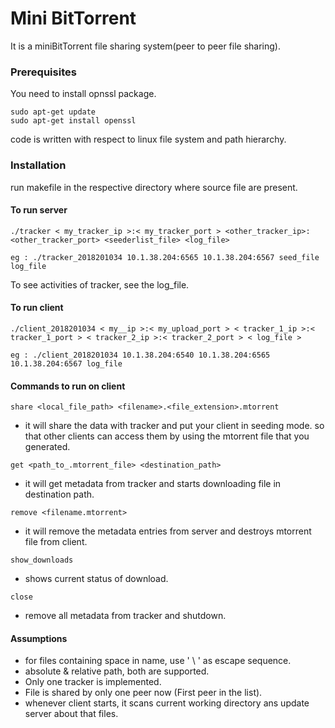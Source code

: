 
# Mini BitTorrent

It is a miniBitTorrent file sharing system(peer to peer file sharing).

### Prerequisites

You need to install opnssl package.
```
sudo apt-get update
sudo apt-get install openssl
```
code is written with respect to linux file system and path hierarchy.

### Installation 

run makefile in the respective directory where source file are present.


#### To run server

```
./tracker < my_tracker_ip >:< my_tracker_port > <other_tracker_ip>:<other_tracker_port> <seederlist_file> <log_file>

eg : ./tracker_2018201034 10.1.38.204:6565 10.1.38.204:6567 seed_file log_file  

```

To see activities of tracker, see the log_file. 


#### To run client 

```
./client_2018201034 < my__ip >:< my_upload_port > < tracker_1_ip >:< tracker_1_port > < tracker_2_ip >:< tracker_2_port > < log_file >

eg : ./client_2018201034 10.1.38.204:6540 10.1.38.204:6565 10.1.38.204:6567 log_file

```

#### Commands to run on client 

```
share <local_file_path> <filename>.<file_extension>.mtorrent
```
* it will share the data with tracker and put your client in seeding mode. so that other clients can access them by using the mtorrent file that you generated.

```
get <path_to_.mtorrent_file> <destination_path>
```
* it will get metadata from tracker and starts downloading file in destination path.

```
remove <filename.mtorrent>
```
* it will remove the metadata entries from server and destroys mtorrent file from client.

```
show_downloads
```
* shows current status of download.

```
close 
```
* remove all metadata from tracker and shutdown.

#### Assumptions

* for files containing space in name, use ' \ ' as escape sequence.
* absolute & relative path, both are supported.
* Only one tracker is implemented. 
* File is shared by only one peer now (First peer in the list).
* whenever client starts, it scans current working directory ans update server about that files.